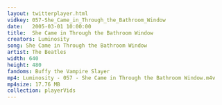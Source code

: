```yaml
---
layout: twitterplayer.html
vidkey: 057-She_Came_in_Through_the_Bathroom_Window
date:   2005-03-01 10:00:00
title:  She Came in Through the Bathroom Window
creators: Luminosity
song: She Came in Through the Bathroom Window
artist: The Beatles
width: 640
height: 480
fandoms: Buffy the Vampire Slayer
mp4: Luminosity - 057 - She Came in Through the Bathroom Window.m4v
mp4size: 17.76 MB
collection: playerVids
---
```


  <div>
  
  </div>
  